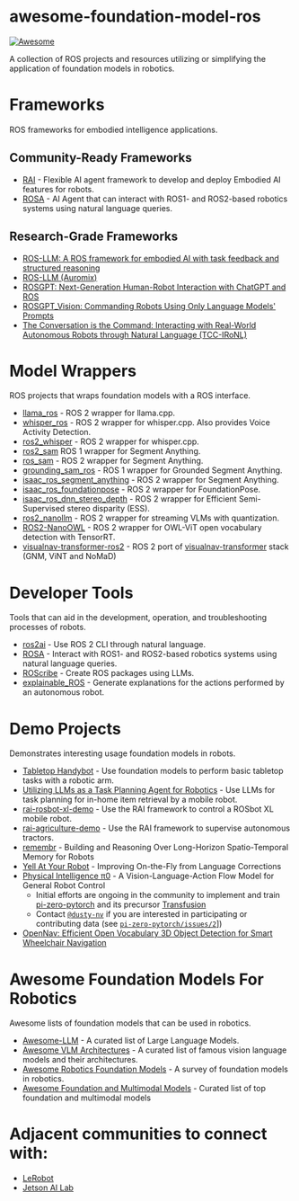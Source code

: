 # awesome-foundation-model-ros

[![Awesome](https://awesome.re/badge.svg)](https://awesome.re)

A collection of ROS projects and resources utilizing or simplifying the application of foundation models in robotics.

# Frameworks

ROS frameworks for embodied intelligence applications.

## Community-Ready Frameworks

- [RAI](https://github.com/RobotecAI/rai) - Flexible AI agent framework to develop and deploy Embodied AI features for robots.
- [ROSA](https://github.com/nasa-jpl/rosa) - AI Agent that can interact with ROS1- and ROS2-based robotics systems using natural language queries.

## Research-Grade Frameworks

- [ROS-LLM: A ROS framework for embodied AI with task feedback and structured reasoning](https://github.com/huawei-noah/HEBO/tree/rosllm/ROSLLM)
- [ROS-LLM (Auromix)](https://github.com/Auromix/ROS-LLM)
- [ROSGPT: Next-Generation Human-Robot Interaction with ChatGPT and ROS](https://github.com/aniskoubaa/rosgpt)
- [ROSGPT_Vision: Commanding Robots Using Only Language Models' Prompts](https://github.com/bilel-bj/ROSGPT_Vision)
- [The Conversation is the Command: Interacting with Real-World Autonomous Robots through Natural Language (TCC-IRoNL)](https://github.com/LinusNEP/TCC-IRoNL)

# Model Wrappers

ROS projects that wraps foundation models with a ROS interface.

- [llama_ros](https://github.com/mgonzs13/llama_ros) - ROS 2 wrapper for llama.cpp.
- [whisper_ros](https://github.com/mgonzs13/whisper_ros) - ROS 2 wrapper for whisper.cpp. Also provides Voice Activity Detection.
- [ros2_whisper](https://github.com/ros-ai/ros2_whisper) - ROS 2 wrapper for whisper.cpp.
- [ros2_sam](https://github.com/ros-ai/ros2_sam) ROS 1 wrapper for Segment Anything.
- [ros_sam](https://github.com/robot-learning-freiburg/ros_sam) - ROS 2 wrapper for Segment Anything.
- [grounding_sam_ros](https://github.com/HashimHS/grounding_sam_ros) - ROS 1 wrapper for Grounded Segment Anything.
- [isaac_ros_segment_anything](https://github.com/NVIDIA-ISAAC-ROS/isaac_ros_image_segmentation/tree/main/isaac_ros_segment_anything) - ROS 2 wrapper for Segment Anything.
- [isaac_ros_foundationpose](https://github.com/NVIDIA-ISAAC-ROS/isaac_ros_pose_estimation/tree/main/isaac_ros_foundationpose) - ROS 2 wrapper for FoundationPose.
- [isaac_ros_dnn_stereo_depth](https://github.com/NVIDIA-ISAAC-ROS/isaac_ros_dnn_stereo_depth) - ROS 2 wrapper for Efficient Semi-Supervised stereo disparity (ESS).
- [ros2_nanollm](https://github.com/NVIDIA-AI-IOT/ros2_nanollm) - ROS 2 wrapper for streaming VLMs with quantization.
- [ROS2-NanoOWL](https://github.com/NVIDIA-AI-IOT/ROS2-NanoOWL) - ROS 2 wrapper for OWL-ViT open vocabulary detection with TensorRT.
- [visualnav-transformer-ros2](https://github.com/RobotecAI/visualnav-transformer-ros2) - ROS 2 port of [visualnav-transformer](https://github.com/robodhruv/visualnav-transformer) stack (GNM, ViNT and NoMaD)

# Developer Tools

Tools that can aid in the development, operation, and troubleshooting processes of robots.

- [ros2ai](https://github.com/fujitatomoya/ros2ai) - Use ROS 2 CLI through natural language.
- [ROSA](https://github.com/nasa-jpl/rosa) - Interact with ROS1- and ROS2-based robotics systems using natural language queries.
- [ROScribe](https://github.com/RoboCoachTechnologies/ROScribe) - Create ROS packages using LLMs.
- [explainable_ROS](https://github.com/Dsobh/explainable_ROS) - Generate explanations for the actions performed by an autonomous robot.

# Demo Projects

Demonstrates interesting usage foundation models in robots.

- [Tabletop Handybot](https://github.com/ycheng517/tabletop-handybot) - Use foundation models to perform basic tabletop tasks with a robotic arm.
- [Utilizing LLMs as a Task Planning Agent for Robotics](https://github.com/hlfshell/wpi-capstone) - Use LLMs for task planning for in-home item retrieval by a mobile robot.
- [rai-rosbot-xl-demo](https://github.com/RobotecAI/rai-rosbot-xl-demo) - Use the RAI framework to control a ROSbot XL mobile robot.
- [rai-agriculture-demo](https://github.com/RobotecAI/rai-agriculture-demo) - Use the RAI framework to supervise autonomous tractors.
- [remembr](https://github.com/NVIDIA-AI-IOT/remembr) - Building and Reasoning Over Long-Horizon Spatio-Temporal Memory for Robots
- [Yell At Your Robot](https://yay-robot.github.io/) - Improving On-the-Fly from Language Corrections
- [Physical Intelligence π0](https://www.physicalintelligence.company/blog/pi0) - A Vision-Language-Action Flow Model for General Robot Control
  - Initial efforts are ongoing in the community to implement and train [pi-zero-pytorch](https://github.com/lucidrains/pi-zero-pytorch) and its precursor [Transfusion](https://github.com/lucidrains/transfusion-pytorch)
  - Contact [`@dusty-nv`](https://github.com/dusty-nv) if you are interested in participating or contributing data (see [`pi-zero-pytorch/issues/2`](https://github.com/lucidrains/pi-zero-pytorch/issues/2)])
- [OpenNav: Efficient Open Vocabulary 3D Object Detection for Smart Wheelchair Navigation](https://github.com/EasyWalk-PRIN/OpenNav?tab=readme-ov-file)

# Awesome Foundation Models For Robotics

Awesome lists of foundation models that can be used in robotics.

- [Awesome-LLM](https://github.com/Hannibal046/Awesome-LLM) - A curated list of Large Language Models.
- [Awesome VLM Architectures](https://github.com/gokayfem/awesome-vlm-architectures) - A curated list of famous vision language models and their architectures.
- [Awesome Robotics Foundation Models](https://github.com/robotics-survey/Awesome-Robotics-Foundation-Models) - A survey of foundation models in robotics.
- [Awesome Foundation and Multimodal Models](https://github.com/SkalskiP/awesome-foundation-and-multimodal-models) - Curated list of top foundation and multimodal models

# Adjacent communities to connect with:

- [LeRobot](https://github.com/huggingface/lerobot)
- [Jetson AI Lab](https://www.jetson-ai-lab.com/)

